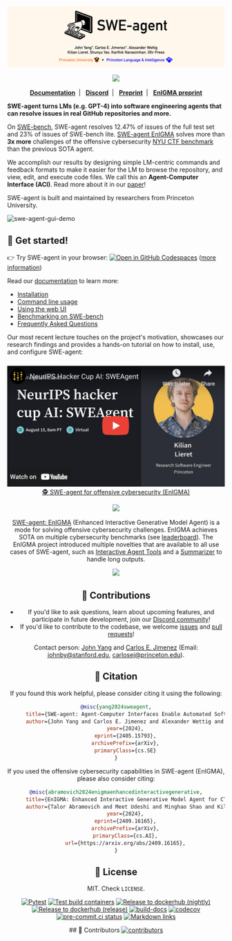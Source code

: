 <p align="center">
  <a href="https://www.swe-agent.com/">
    <img src="assets/swe-agent-banner.png" alt="swe-agent.com" />
  </a>
</p>

<p align="center">
  <a href="#enigma"><img src="https://github.com/user-attachments/assets/70ba3fdf-ee7b-474f-8fdc-de4ffde51eef" height="35px"></a>
</p>

<p align="center">
  <a href="https://princeton-nlp.github.io/SWE-agent/"><strong>Documentation</strong></a>&nbsp; | &nbsp;
  <a href="https://discord.gg/AVEFbBn2rH"><strong>Discord</strong></a>&nbsp; | &nbsp;
  <a href="https://arxiv.org/abs/2405.15793"><strong>Preprint</strong></a>&nbsp; | &nbsp;
  <a href="https://arxiv.org/abs/2409.16165"><strong>EnIGMA preprint</strong></a>
</p>

**SWE-agent turns LMs (e.g. GPT-4) into software engineering agents that can resolve issues in real GitHub repositories and more.**

On [SWE-bench][], SWE-agent resolves 12.47% of issues of the full test set and 23% of issues of SWE-bench lite.
[SWE-agent EnIGMA][enigma] solves more than **3x more** challenges of the offensive cybersecurity [NYU CTF benchmark][nyu-ctf] than the previous SOTA agent.

[enigma]: https://enigma-agent.github.io/
[SWE-bench]: https://github.com/princeton-nlp/SWE-bench
[nyu-ctf]: https://arxiv.org/abs/2406.05590

We accomplish our results by designing simple LM-centric commands and feedback formats to make it easier for the LM to browse the repository, and view, edit, and execute code files. We call this an **Agent-Computer Interface (ACI)**.
Read more about it in our [paper](https://arxiv.org/abs/2405.15793)!

SWE-agent is built and maintained by researchers from Princeton University.

![swe-agent-gui-demo](https://github.com/princeton-nlp/SWE-agent/assets/13602468/fa201621-ec31-4644-b658-c1d0feb92253)

## 🚀 Get started!

👉 Try SWE-agent in your browser: [![Open in GitHub Codespaces](https://img.shields.io/badge/Open_in_GitHub_Codespaces-gray?logo=github)](https://codespaces.new/princeton-nlp/SWE-agent) ([more information](https://princeton-nlp.github.io/SWE-agent/installation/codespaces/))

Read our [documentation][docs] to learn more:

* [Installation](https://princeton-nlp.github.io/SWE-agent/installation/)
* [Command line usage](https://princeton-nlp.github.io/SWE-agent/usage/cl_tutorial/)
* [Using the web UI](https://princeton-nlp.github.io/SWE-agent/usage/web_ui/)
* [Benchmarking on SWE-bench](https://princeton-nlp.github.io/SWE-agent/usage/benchmarking/)
* [Frequently Asked Questions](https://princeton-nlp.github.io/SWE-agent/faq/)

Our most recent lecture touches on the project's motivation,
showcases our research findings and provides a hands-on tutorial on how to install,
use, and configure SWE-agent:

<div align="center">
<a href="https://youtu.be/d9gcXpiiDao"><img src="assets/wb_stream_youtube.png" style="width: 800px; max-width: 100%; margin-top:10px;/></a>
</div>

[docs]: https://princeton-nlp.github.io/SWE-agent/

## 🕵️ SWE-agent for offensive cybersecurity (EnIGMA) <a name="enigma"></a>
<img src="https://github.com/user-attachments/assets/5128cc06-7a28-4a37-b950-e4e58bc00823" height="80px"></img>

[SWE-agent: EnIGMA][enigma] (Enhanced Interactive Generative Model Agent) is a mode for solving offensive cybersecurity challenges.
EnIGMA achieves SOTA on multiple cybersecurity benchmarks (see [leaderboard](https://enigma-agent.github.io/#results)).
The EnIGMA project introduced multiple novelties that are available to all use cases of SWE-agent, such as [Interactive Agent Tools](https://princeton-nlp.github.io/SWE-agent/background/iat/) and a [Summarizer](https://princeton-nlp.github.io/SWE-agent/config/summarizers/) to handle long outputs.

<img src="https://github.com/user-attachments/assets/a3bdcc06-9193-4368-b612-c7cf94a9482c" height="200px"></img>


## 💫 Contributions <a name="contributions"></a>
- If you'd like to ask questions, learn about upcoming features, and participate in future development, join our [Discord community](https://discord.gg/AVEFbBn2rH)!
- If you'd like to contribute to the codebase, we welcome [issues](https://github.com/princeton-nlp/SWE-agent/issues) and [pull requests](https://github.com/princeton-nlp/SWE-agent/pulls)!

Contact person: [John Yang](https://john-b-yang.github.io/) and [Carlos E. Jimenez](http://www.carlosejimenez.com/) (Email: johnby@stanford.edu, carlosej@princeton.edu).

## 📝 Citation <a name="citation"></a>
If you found this work helpful, please consider citing it using the following:
```bibtex
@misc{yang2024sweagent,
      title={SWE-agent: Agent-Computer Interfaces Enable Automated Software Engineering},
      author={John Yang and Carlos E. Jimenez and Alexander Wettig and Kilian Lieret and Shunyu Yao and Karthik Narasimhan and Ofir Press},
      year={2024},
      eprint={2405.15793},
      archivePrefix={arXiv},
      primaryClass={cs.SE}
}
```

If you used the offensive cybersecurity capabilities in SWE-agent (EnIGMA), please also consider citing:
```bibtex
@misc{abramovich2024enigmaenhancedinteractivegenerative,
      title={EnIGMA: Enhanced Interactive Generative Model Agent for CTF Challenges},
      author={Talor Abramovich and Meet Udeshi and Minghao Shao and Kilian Lieret and Haoran Xi and Kimberly Milner and Sofija Jancheska and John Yang and Carlos E. Jimenez and Farshad Khorrami and Prashanth Krishnamurthy and Brendan Dolan-Gavitt and Muhammad Shafique and Karthik Narasimhan and Ramesh Karri and Ofir Press},
      year={2024},
      eprint={2409.16165},
      archivePrefix={arXiv},
      primaryClass={cs.AI},
      url={https://arxiv.org/abs/2409.16165},
}
```


## 🪪 License <a name="license"></a>
MIT. Check `LICENSE`.

<div align="center">

[![Pytest](https://github.com/princeton-nlp/SWE-agent/actions/workflows/pytest.yaml/badge.svg)](https://github.com/princeton-nlp/SWE-agent/actions/workflows/pytest.yaml)
[![Test build containers](https://github.com/princeton-nlp/SWE-agent/actions/workflows/test_build_containers.yaml/badge.svg)](https://github.com/princeton-nlp/SWE-agent/actions/workflows/test_build_containers.yaml)
[![Release to dockerhub (nightly)](https://github.com/princeton-nlp/SWE-agent/actions/workflows/release-dockerhub-nightly.yaml/badge.svg)](https://github.com/princeton-nlp/SWE-agent/actions/workflows/release-dockerhub-nightly.yaml)
[![Release to dockerhub (release)](https://github.com/princeton-nlp/SWE-agent/actions/workflows/release-dockerhub-release.yaml/badge.svg)](https://github.com/princeton-nlp/SWE-agent/actions/workflows/release-dockerhub-release.yaml)
[![build-docs](https://github.com/princeton-nlp/SWE-agent/actions/workflows/build-docs.yaml/badge.svg)](https://github.com/princeton-nlp/SWE-agent/actions/workflows/build-docs.yaml)
[![codecov](https://codecov.io/gh/princeton-nlp/SWE-agent/graph/badge.svg?token=18XAVDK365)](https://codecov.io/gh/princeton-nlp/SWE-agent)
[![pre-commit.ci status](https://results.pre-commit.ci/badge/github/princeton-nlp/SWE-agent/main.svg)](https://results.pre-commit.ci/latest/github/princeton-nlp/SWE-agent/main)
[![Markdown links](https://github.com/princeton-nlp/SWE-agent/actions/workflows/check-links.yaml/badge.svg)](https://github.com/princeton-nlp/SWE-agent/actions/workflows/check-links.yaml)

</div>
## 💫 Contributors

<a href="https://github.com/princeton-nlp/swe-agent/graphs/contributors">
  <img alt="contributors" src="https://contrib.rocks/image?repo=princeton-nlp/swe-agent"/>
</a>
